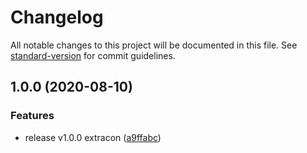 # Changelog

All notable changes to this project will be documented in this file. See [standard-version](https://github.com/conventional-changelog/standard-version) for commit guidelines.

## 1.0.0 (2020-08-10)


### Features

* release v1.0.0 extracon ([a9ffabc](https://github.com/lpmatos/extracon/commit/a9ffabc0570f4e349c12fd6d693ad37795ad6815))
